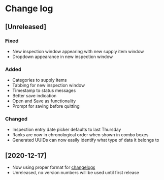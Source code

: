 # Change log

## [Unreleased]
### Fixed
- New inspection window appearing with new supply item window
- Dropdown appearance in new inspection window

### Added
- Categories to supply items
- Tabbing for new inspection window
- Timestamp to status messages
- Better save indication
- Open and Save as functionality
- Prompt for saving before quitting

### Changed
- Inspection entry date picker defaults to last Thursday
- Ranks are now in chronological order when shown in combo boxes
- Generated UUIDs can now easily identify what type of data it belongs to

## **[2020-12-17]**
- Now using proper format for [changelogs](https://keepachangelog.com/en/1.0.0/)
- Unreleased, no version numbers will be used until first release
